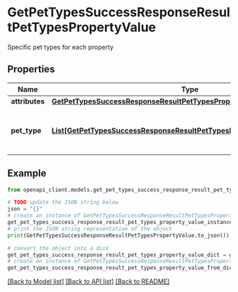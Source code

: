 # GetPetTypesSuccessResponseResultPetTypesPropertyValue

Specific pet types for each property

## Properties

Name | Type | Description | Notes
------------ | ------------- | ------------- | -------------
**attributes** | [**GetPetTypesSuccessResponseResultPetTypesPropertyValueAttributes**](GetPetTypesSuccessResponseResultPetTypesPropertyValueAttributes.md) |  | [optional] 
**pet_type** | [**List[GetPetTypesSuccessResponseResultPetTypesPropertyValuePetTypeInner]**](GetPetTypesSuccessResponseResultPetTypesPropertyValuePetTypeInner.md) | List of pet types available for the property | [optional] 

## Example

```python
from openapi_client.models.get_pet_types_success_response_result_pet_types_property_value import GetPetTypesSuccessResponseResultPetTypesPropertyValue

# TODO update the JSON string below
json = "{}"
# create an instance of GetPetTypesSuccessResponseResultPetTypesPropertyValue from a JSON string
get_pet_types_success_response_result_pet_types_property_value_instance = GetPetTypesSuccessResponseResultPetTypesPropertyValue.from_json(json)
# print the JSON string representation of the object
print(GetPetTypesSuccessResponseResultPetTypesPropertyValue.to_json())

# convert the object into a dict
get_pet_types_success_response_result_pet_types_property_value_dict = get_pet_types_success_response_result_pet_types_property_value_instance.to_dict()
# create an instance of GetPetTypesSuccessResponseResultPetTypesPropertyValue from a dict
get_pet_types_success_response_result_pet_types_property_value_from_dict = GetPetTypesSuccessResponseResultPetTypesPropertyValue.from_dict(get_pet_types_success_response_result_pet_types_property_value_dict)
```
[[Back to Model list]](../README.md#documentation-for-models) [[Back to API list]](../README.md#documentation-for-api-endpoints) [[Back to README]](../README.md)


